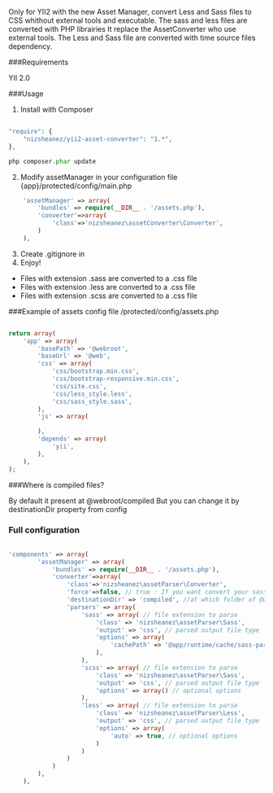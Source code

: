 Only for YII2 with the new Asset Manager, convert Less and Sass files to CSS whithout external tools and executable.
The sass and less files are converted with PHP librairies
It replace the AssetConverter who use external tools.
The Less and Sass file are converted with time source files dependency.

###Requirements

YII 2.0

###Usage

1) Install with Composer

~~~php

"require": {
    "nizsheanez/yii2-asset-converter": "1.*",
},

php composer.phar update

~~~

2) Modify assetManager in your configuration file {app}/protected/config/main.php

~~~php
    'assetManager' => array(
        'bundles' => require(__DIR__ . '/assets.php'),
        'converter'=>array(
            'class'=>'nizsheanez\assetConverter\Converter',
        )
    ),
~~~

3) Create .gitignore in
4) Enjoy!

- Files with extension .sass are converted to a .css file
- Files with extension .less are converted to a .css file
- Files with extension .scss are converted to a .css file

###Example of assets config file /protected/config/assets.php

~~~php

return array(
	'app' => array(
		'basePath' => '@webroot',
		'baseUrl' => '@web',
        'css' => array(
			'css/bootstrap.min.css',
			'css/bootstrap-responsive.min.css',
			'css/site.css',
            'css/less_style.less',
            'css/sass_style.sass',
		),
		'js' => array(

		),
		'depends' => array(
			'yii',
		),
	),
);

~~~

###Where is compiled files?

By default it present at @webroot/compiled
But you can change it by destinationDir property from config


### Full configuration

~~~php

'components' => array(
		'assetManager' => array(
            'bundles' => require(__DIR__ . '/assets.php'),
            'converter'=>array(
                'class'=>'nizsheanez\assetParser\Converter',
                'force'=>false, // true : If you want convert your sass each time without time dependency
                'destinationDir' => 'compiled', //at which folder of @webroot put compiled files
                'parsers' => array(
                    'sass' => array( // file extension to parse
                        'class' => 'nizsheanez\assetParser\Sass',
                        'output' => 'css', // parsed output file type
                        'options' => array(
                            'cachePath' => '@app/runtime/cache/sass-parser' // optional options
                        ),
                    ),
                    'scss' => array( // file extension to parse
                        'class' => 'nizsheanez\assetParser\Sass',
                        'output' => 'css', // parsed output file type
                        'options' => array() // optional options
                    ),
                    'less' => array( // file extension to parse
                        'class' => 'nizsheanez\assetParser\Less',
                        'output' => 'css', // parsed output file type
                        'options' => array(
                            'auto' => true, // optional options
                        )
                    )
                )
            )
        ),
	),

~~~